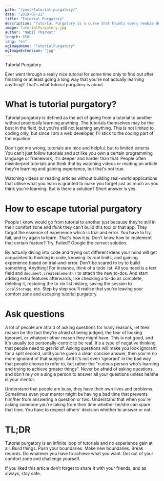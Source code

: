 ```yaml
---
path: "/post/tutorial-purgatory/"
date: "2019-07-11"
title: "Tutorial Purgatory"
description: "Tutorial Purgatory is a curse that haunts every newbie developer, here's how to escape it."
image: TutorialPurgatory.jpg
author: "Nabil Tharwat"
length: 650
lang: "en"
ogImageName: "TutorialPurgatory"
ogImageExtension: "jpg"
---
```




Tutorial Purgatory



Ever went through a really nice tutorial for some time only to find out after finishing or at least going a long way that you're not actually learning anything? That's what tutorial purgatory is about. 



# What is tutorial purgatory?



Tutorial purgatory is defined as the act of going from a tutorial to another without practically learning anything. The tutorials themselves may be the best in the field, but you're still not learning anything. This is not limited to coding only, but since I am a web developer, I'll stick to the coding part of the equation. 



Don't get me wrong, tutorials are nice and helpful, but to limited extents. You can't just follow tutorials and act like you own a certain programming language or framework, it's deeper and harder than that. People often misinterpret tutorials and think that by watching videos or reading an article they're learning and gaining experience, but that's not true. 



Watching videos or reading articles without building real-world applications that utilise what you learn is granted to make you forget just as much as you think you're learning. But is there a solution? Short answer is yes. 



# How to escape tutorial purgatory



People I know would go from tutorial to another just because they're still in their comfort zone and *think* they can't build this tool or that app. They forgot the essence of experience which is trial and error. You have to try, fail, and try again to learn. That's how it is. Don't know how to implement that certain feature? Try. Failed? Google the correct solution. 



By actually diving into code and trying out different ideas your mind will get acquainted to thinking in code, knowing its *real* limits, and gaining experience based on trial-and-error. Don't be scared to try to build something. Anything! For instance, think of a todo list. All you need is a text field and `document.createElement()` to attach the new to-dos. And start adding extra features afterwards, like checking a to-do as complete, deleting it, restoring the to-do list history, saving the session to `localStorage`, etc. Step by step you'll realise that you're leaving your comfort zone and escaping tutorial purgatory. 



# Ask questions


A lot of people are afraid of asking questions for many reasons, let their reason be the fact they're afraid of being judged, the fear of looking ignorant, or whatever other reason they might have. This is not good, and it's usually too personally-centric to be real. It's a type of negative thinking that people need to get rid of. Asking questions will make you look ignorant for a split second, until you're given a clear, concise answer, then you're no more ignorant of that subject. And it's not even 'ignorant' in the bad way that people choose to refer to, but rather the "curious person who's learning and trying to achieve greater things". Never be afraid of asking questions, and don't rely on a single person to answer all your questions unless he/she is your mentor. 



Understand that people are busy, they have their own lives and problems. Sometimes even your mentor might be having a bad time that prevents him/her from answering a question or two. Understand that when you're asking someone you're taking from their time whether he/she can spare that time. You have to respect others' decision whether to answer or not.

 

# TL;DR


Tutorial purgatory is an infinite loop of tutorials and no experience gain at all. Build things. Push your boundaries. Make new boundaries. Break records. Do whatever you have to achieve what you want. Get out of your comfort zone and challenge yourself.



If you liked this article don't forget to share it with your friends, and as always, stay safe.